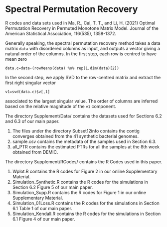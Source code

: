 # Spectral Permutation Recovery
R codes and data sets used in Ma, R., Cai, T. T., and Li, H. (2021) Optimal Permutation Recovery in Permuted Monotone Matrix Model.  Journal of the American Statistical Association, 116(535), 1358-1372.


Generally speaking, the spectral permutation recovery method takes a data matrix
`data`
with disordered columns as input, and outputs a vector giving a natural order of the columns. In the first step, each row is centred to have mean zero

`data.c=data-(rowMeans(data) %o% rep(1,dim(data)[2])`

In the second step, we apply SVD to the row-centred matrix and extract the first right singular vector 

`v1=svd(data.c)$v[,1]` 

associated to the largest singular value. The order of columns are inferred based on the relative magnitude of the `v1` component.


The directory Supplement/Data/ contains the datasets used for Sections 6.2 and 6.3 of our main paper.
1. The files under the directory Subset12info contains the contig converges obtained from the 41 synthetic bacterial genomes. 
2. sample.csv contains the metadata of the samples used in Section 6.3.
3. all_PTR contains the estimated PTRs for all the samples at the 8th week obtained from DEMIC.


The directory Supplement/RCodes/ contains the R Codes used in this paper.
1. Wplot.R contains the R codes for Figure 2 in our online Supplementary Material.
2. Simulation_Synthetic.R contains the R codes for the simulations in Section 6.2 Figure 5 of our main paper.
3. Simulation_Supp.R contains the R codes for Figure 1 in our online Supplementary Material.
4. Simulation_01Loss.R contains the R codes for the simulations in Section 6.1 Table 1 of our main paper.
5. Simulation_Kendall.R contains the R codes for the simulations in Section 6.1 Figure 4 of our main paper.
